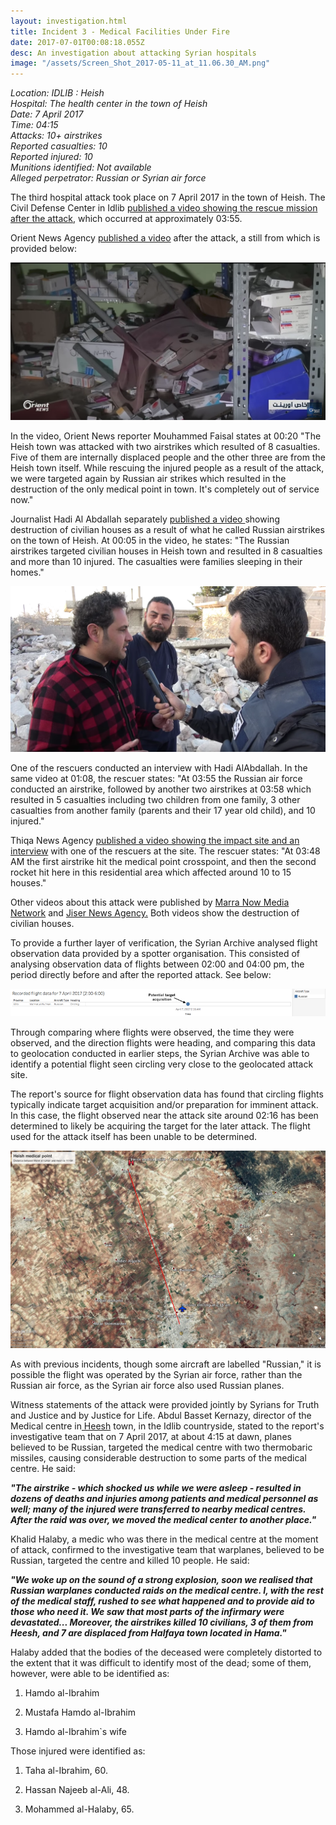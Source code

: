 ```yaml
---
layout: investigation.html
title: Incident 3 - Medical Facilities Under Fire
date: 2017-07-01T00:08:18.055Z
desc: An investigation about attacking Syrian hospitals
image: "/assets/Screen_Shot_2017-05-11_at_11.06.30_AM.png"
---
```


_Location: IDLIB : Heish  
Hospital: The health center in the town of Heish  
Date: 7 April 2017  
Time: 04:15  
Attacks: 10+ airstrikes  
Reported casualties: 10  
Reported injured: 10  
Munitions identified: Not available  
Alleged perpetrator: Russian or Syrian air force_

The third hospital attack took place on 7 April 2017 in the town of Heish. The Civil Defense Center in Idlib [published a video showing the rescue mission after the attack][1], which occurred at approximately 03:55.

Orient News Agency [published a video][2] after the attack, a still from which is provided below:

![Screen Shot 2017-05-11 at 11.06.30 AM.png][3]

In the video, Orient News reporter Mouhammed Faisal states at 00:20 "The Heish town was attacked with two airstrikes which resulted of 8 casualties. Five of them are internally displaced people and the other three are from the Heish town itself. While rescuing the injured people as a result of the attack, we were targeted again by Russian air strikes which resulted in the destruction of the only medical point in town. It's completely out of service now."

Journalist Hadi Al Abdallah separately [published a video ][4]showing destruction of civilian houses as a result of what he called Russian airstrikes on the town of Heish. At 00:05 in the video, he states: "The Russian airstrikes targeted civilian houses in Heish town and resulted in 8 casualties and more than 10 injured. The casualties were families sleeping in their homes."

![heish2.png][5]

One of the rescuers conducted an interview with Hadi AlAbdallah. In the same video at 01:08, the rescuer states: "At 03:55 the Russian air force conducted an airstrike, followed by another two airstrikes at 03:58 which resulted in 5 casualties including two children from one family, 3 other casualties from another family (parents and their 17 year old child), and 10 injured."

Thiqa News Agency [published a video showing the impact site and an interview][6] with one of the rescuers at the site. The rescuer states: "At 03:48 AM the first airstrike hit the medical point crosspoint, and then the second rocket hit here in this residential area which affected around 10 to 15 houses."

Other videos about this attack were published by [Marra Now Media Network][7] and [Jiser News Agency.][8] Both videos show the destruction of civilian houses.

To provide a further layer of verification, the Syrian Archive analysed flight observation data provided by a spotter organisation. This consisted of analysing observation data of  flights between 02:00 and 04:00 pm, the period directly before and after the reported attack. See below:

![workflow][9]

Through comparing where flights were observed, the time they were observed, and the direction flights were heading, and comparing this data to geolocation conducted in earlier steps, the Syrian Archive was able to identify a potential flight seen circling very close to the geolocated attack site.

The report's source for flight observation data has found that circling flights typically indicate target acquisition and/or preparation for imminent attack. In this case, the flight observed near the attack site around 02:16 has been determined to likely be acquiring the target for the later attack. The flight used for the attack itself has been unable to be determined.

![h3-hospital.jpg][10]

As with previous incidents, though some aircraft are labelled "Russian," it is possible the flight was operated by the Syrian air force, rather than the Russian air force, as the Syrian air force also used Russian planes.

Witness statements of the attack were provided jointly by Syrians for Truth and Justice and by Justice for Life. Abdul Basset Kernazy, director of the Medical centre in[ Heesh][11] town, in the Idlib countryside, stated to the report's investigative team that on 7 April 2017, at about 4:15 at dawn, planes believed to be Russian, targeted the medical centre with two thermobaric missiles, causing considerable destruction to some parts of the medical centre. He said:

**_"The airstrike - which shocked us while we were asleep - resulted in dozens of deaths and injuries among patients and medical personnel as well; many of the injured were transferred to nearby medical centres. After the raid was over, we moved the medical center to another place."_**

Khalid Halaby, a medic who was there in the medical centre at the moment of attack, confirmed to the investigative team that warplanes, believed to be Russian, targeted the centre and killed 10 people. He said:

**_"We woke up on the sound of a strong explosion, soon we realised that Russian warplanes conducted raids on the medical centre. I, with the rest of the medical staff, rushed to see what happened and to provide aid to those who need it. We saw that most parts of the infirmary were devastated... Moreover, the airstrikes killed 10 civilians, 3 of them from Heesh, and 7 are displaced from Halfaya town located in Hama."_**

Halaby added that the bodies of the deceased were completely distorted to the extent that it was difficult to identify most of the dead; some of them, however, were able to be identified as:

1. Hamdo al-Ibrahim  

2. Mustafa Hamdo al-Ibrahim  

3. Hamdo al-Ibrahim`s wife

Those injured were identified as:

1. Taha al-Ibrahim, 60.  

2. Hassan Najeeb al-Ali, 48.  

3. Mohammed al-Halaby, 65.  

[1]: https://www.youtube.com/watch?v=pAkmte0DnAc
[2]: https://www.youtube.com/watch?v=fSTjk6ERLb0
[3]: /assets/Screen_Shot_2017-05-11_at_11.06.30_AM.png
[4]: https://www.youtube.com/watch?v=8q552FQXLNc
[5]: /assets/heish2.png
[6]: https://www.youtube.com/watch?v=Vag_LHW_jMQ
[7]: https://www.youtube.com/watch?v=tfMj49qh62k
[8]: https://www.youtube.com/watch?v=UvTob2rVDDA
[9]: /assets/7_april_2017_with_arrows.width-800.png
[10]: /assets/h3-hospital.jpg
[11]: https://www.google.com.tr/maps/place/Hesh,+Syria/@35.5470319,36.6348981,2477m/data=!3m2!1e3!4b1!4m5!3m4!1s0x1524f67a394c7ecf:0x6196dd3aa455af04!8m2!3d35.5488997!4d36.6444758?hl=en
